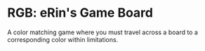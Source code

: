 # RGB: eRin's Game Board
A color matching game where you must travel across a board to a corresponding color within limitations.
